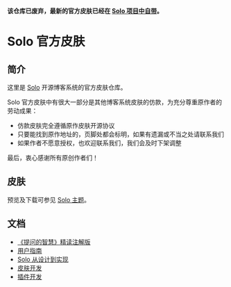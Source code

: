 **该仓库已废弃，最新的官方皮肤已经在 [Solo 项目中自带](https://github.com/88250/solo/tree/master/src/main/resources/skins)。**

# Solo 官方皮肤

## 简介

这里是 [Solo](https://github.com/88250/solo) 开源博客系统的官方皮肤仓库。

Solo 官方皮肤中有很大一部分是其他博客系统皮肤的仿款，为充分尊重原作者的劳动成果：

* 仿款皮肤完全遵循原作皮肤开源协议
* 只要能找到原作地址的，页脚处都会标明，如果有遗漏或不当之处请联系我们
* 如果作者不愿意授权，也欢迎联系我们，我们会及时下架调整

最后，衷心感谢所有原创作者们！

## 皮肤

预览及下载可参见 [Solo 主题](https://solo.b3log.org/#themes)。

## 文档

* [《提问的智慧》精读注解版](https://hacpai.com/article/1536377163156)
* [用户指南](https://hacpai.com/article/1492881378588)
* [Solo 从设计到实现](https://hacpai.com/article/1537690756242)
* [皮肤开发](https://hacpai.com/article/1493814851007)
* [插件开发](https://docs.google.com/document/pub?id=15H7Q3EBo-44v61Xp_epiYY7vK_gPJLkQaT7T1gkE64w&pli=1)
